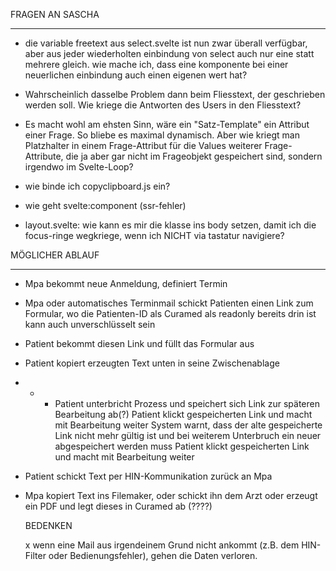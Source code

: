 FRAGEN AN SASCHA
- - -

- die variable freetext aus select.svelte ist nun zwar überall verfügbar, aber aus jeder wiederholten einbindung von select auch nur eine statt mehrere gleich. wie mache ich, dass eine komponente bei einer neuerlichen einbindung auch einen eigenen wert hat?

- Wahrscheinlich dasselbe Problem dann beim Fliesstext, der geschrieben werden soll. Wie kriege die Antworten des Users in den Fliesstext?

- Es macht wohl am ehsten Sinn, wäre ein "Satz-Template" ein Attribut einer Frage. So bliebe es maximal dynamisch. Aber wie kriegt man Platzhalter in einem Frage-Attribut für die Values weiterer Frage-Attribute, die ja aber gar nicht im Frageobjekt gespeichert sind, sondern irgendwo im Svelte-Loop?

- wie binde ich copyclipboard.js ein?
- wie geht svelte:component (ssr-fehler)

- layout.svelte: wie kann es mir die klasse ins body setzen, damit ich die focus-ringe wegkriege, wenn ich NICHT via tastatur navigiere?

MÖGLICHER ABLAUF
- - -

- Mpa bekommt neue Anmeldung, definiert Termin
- Mpa oder automatisches Terminmail schickt Patienten einen Link zum Formular,
  wo die Patienten-ID als Curamed als readonly bereits drin ist
  kann auch unverschlüsselt sein
- Patient bekommt diesen Link und füllt das Formular aus
- Patient kopiert erzeugten Text unten in seine Zwischenablage

- - - Patient unterbricht Prozess und speichert sich Link zur späteren Bearbeitung ab(?)
      Patient klickt gespeicherten Link und macht mit Bearbeitung weiter
      System warnt, dass der alte gespeicherte Link nicht mehr gültig ist und bei weiterem Unterbruch ein neuer abgespeichert werden muss
      Patient klickt gespeicherten Link und macht mit Bearbeitung weiter

- Patient schickt Text per HIN-Kommunikation zurück an Mpa
- Mpa kopiert Text ins Filemaker, oder schickt ihn dem Arzt oder erzeugt ein PDF und legt dieses in Curamed ab (????)

  BEDENKEN

  x wenn eine Mail aus irgendeinem Grund nicht ankommt (z.B. dem HIN-Filter oder Bedienungsfehler), gehen die Daten verloren.
